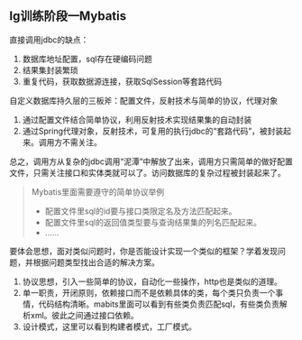 ## lg训练阶段一Mybatis

直接调用jdbc的缺点：

1. 数据库地址配置，sql存在硬编码问题
2. 结果集封装繁琐
3. 重复代码，获取数据源连接，获取SqlSession等套路代码

自定义数据库持久层的三板斧：配置文件，反射技术与简单的协议，代理对象

1. 通过配置文件结合简单协议，利用反射技术实现结果集的自动封装
2. 通过Spring代理对象，反射技术，可复用的执行jdbc的“套路代码”，被封装起来。调用方不需关注。

总之，调用方从复杂的jdbc调用“泥潭”中解放了出来，调用方只需简单的做好配置文件，只需关注接口和实体类就可以了。访问数据库的复杂过程被封装起来了。

> Mybatis里面需要遵守的简单协议举例
>
> - 配置文件里sql的id要与接口类限定名及方法匹配起来。
> - 配置文件里sql的返回值类型要与查询结果集的列名匹配起来。
> - ......
>
> 



要体会思想，面对类似问题时，你是否能设计实现一个类似的框架？学着发现问题，并根据问题类型找出合适的解决方案。

1. 协议思想，引入一些简单的协议，自动化一些操作，http也是类似的道理。
2. 单一职责，开闭原则，依赖接口而不是依赖具体的类，每个类只负责一个事情，代码结构清晰。mabits里面可以看到有些类负责匹配sql，有些类负责解析xml。彼此之间通过接口依赖。
3. 设计模式，这里可以看到构建者模式，工厂模式。